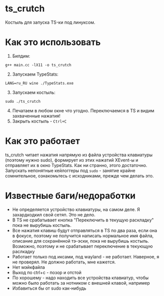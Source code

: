 # ts_crutch
Костыль для запуска TS-ки под линуксом. 
# Как это использовать
1. Билдим:
```
g++ main.cc -lX11 -o ts_crutch
```
2. Запускаем TypeStats:
```
LANG=ru_RU wine ./TypeStats.exe
```
3. Запускаем костыль:
```
sudo ./ts_crutch
```
4. Печатаем в любом окне что угодно. Переключаемся в TS и видим захваченные нажатия!
5. Закрыть костыль - `Ctrl+C`
# Как это работает
 ts_crutch читает нажатия напрямую из файла устройства клавиатуры (поэтому нужно sudo), формирует из этих нажатий XEvent-ы и отправляет их в окно TypeStats. Как ни странно, этого достаточно. 
 Запускать непонятные кейлоггеры под `sudo` - занятие крайне сомнительное, ознакомьтесь с исходниками, прежде чем делать это.

 # Известные баги/недоработки

 - Не определяется устройство клавиатуры, на самом деле. Я захардкодкил свой сетяп. Это не дело.
 - В TS не срабатывает кнопка "Переключить в текущую раскладку" пока не вырубишь костыль.
 - Все нажатия клавиш будут отправляться в TS по два раза, если она в фокусе, поэтому не получится написать нормальное имя файла, описание для сохранённой тэ-эски, пока не вырубишь костыль. Возможно, поэтому и не срабатывает переключение в текующую раслкадку
 - Работает только под иксами, под wayland - не работает. Наверное, я не проверял. Не должно работать, мне кажется.
 - Нет мэйкфайла
 - Выход по ctrl+c - позор и отстой
 - По хорошему -  надо находить все устройства клавиатур, чтобы можно было работать за нотником с внешней клавой, например
 - Избавиться бы от sudo как-нибудь

